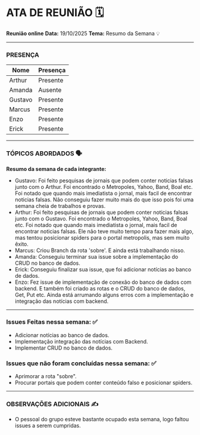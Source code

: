 # ATA DE REUNIÃO 🗓️

**Reunião online**
**Data:** 19/10/2025
**Tema:** Resumo da Semana 💡

---

### **PRESENÇA** 

| Nome | Presença |
|---|---|
| Arthur | Presente |
| Amanda | Ausente |
| Gustavo | Presente |
| Marcus | Presente |
| Enzo | Presente |
| Erick | Presente |

---

### **TÓPICOS ABORDADOS** 🗣️

 **Resumo da semana de cada integrante:**
  * Gustavo: Foi feito pesquisas de jornais que podem conter noticias falsas junto com o Arthur. Foi encontrado o Metropoles, Yahoo, Band, Boal etc. Foi notado que quando mais imediatista o jornal, mais facil de encontrar noticias falsas. Não conseguiu fazer muito mais do que isso pois foi uma semana cheia de trabalhos e provas.
  * Arthur: Foi feito pesquisas de jornais que podem conter noticias falsas junto com o Gustavo. Foi encontrado o Metropoles, Yahoo, Band, Boal etc. Foi notado que quando mais imediatista o jornal, mais facil de encontrar noticias falsas. Ele não teve muito tempo para fazer mais algo, mas tentou posicionar spiders para o portal metropolis, mas sem muito êxito.
  * Marcus: Criou Branch da rota 'sobre'. E ainda está trabalhando nisso.
  * Amanda: Conseguiu terminar sua issue sobre a implementação do CRUD no banco de dados.
  * Erick: Conseguiu finalizar sua issue, que foi adicionar notícias ao banco de dados.
  * Enzo: Fez issue de implementação de conexão do banco de dados com backend. E também foi criado as rotas e o CRUD do banco de dados, Get, Put etc. Ainda está arrumando alguns erros com a implementação e integração das notícias com backend.

---

### **Issues Feitas nessa semana:** ✅
  * Adicionar notícias ao banco de dados.
  * Implementação integração das notícias com Backend.
  * Implementar CRUD no banco de dados.

### **Issues que não foram concluídas nessa semana:** ✅
  * Aprimorar a rota "sobre".
  * Procurar portais que podem conter conteúdo falso e posicionar spiders.

---

### **OBSERVAÇÕES ADICIONAIS** ✍️

  * O pessoal do grupo esteve bastante ocupado esta semana, logo faltou issues a serem cumpridas. 

